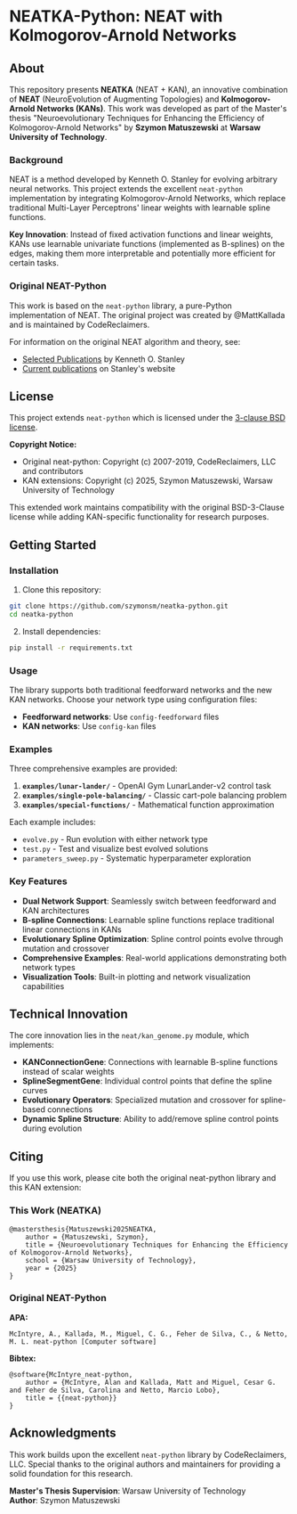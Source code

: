# NEATKA-Python: NEAT with Kolmogorov-Arnold Networks

## About ##

This repository presents **NEATKA** (NEAT + KAN), an innovative combination of **NEAT** (NeuroEvolution of Augmenting Topologies) and **Kolmogorov-Arnold Networks (KANs)**. This work was developed as part of the Master's thesis "Neuroevolutionary Techniques for Enhancing the Efficiency of Kolmogorov-Arnold Networks" by **Szymon Matuszewski** at **Warsaw University of Technology**.

### Background

NEAT is a method developed by Kenneth O. Stanley for evolving arbitrary neural networks. This project extends the excellent `neat-python` implementation by integrating Kolmogorov-Arnold Networks, which replace traditional Multi-Layer Perceptrons' linear weights with learnable spline functions.

**Key Innovation**: Instead of fixed activation functions and linear weights, KANs use learnable univariate functions (implemented as B-splines) on the edges, making them more interpretable and potentially more efficient for certain tasks.

### Original NEAT-Python

This work is based on the `neat-python` library, a pure-Python implementation of NEAT. The original project was created by @MattKallada and is maintained by CodeReclaimers.

For information on the original NEAT algorithm and theory, see:
- [Selected Publications](http://www.cs.ucf.edu/~kstanley/#publications) by Kenneth O. Stanley
- [Current publications](https://www.kenstanley.net/papers) on Stanley's website

## License ##

This project extends `neat-python` which is licensed under the [3-clause BSD license](https://opensource.org/licenses/BSD-3-Clause). 

**Copyright Notice:**
- Original neat-python: Copyright (c) 2007-2019, CodeReclaimers, LLC and contributors
- KAN extensions: Copyright (c) 2025, Szymon Matuszewski, Warsaw University of Technology

This extended work maintains compatibility with the original BSD-3-Clause license while adding KAN-specific functionality for research purposes.

## Getting Started ##

### Installation

1. Clone this repository:
```bash
git clone https://github.com/szymonsm/neatka-python.git
cd neatka-python
```

2. Install dependencies:
```bash
pip install -r requirements.txt
```

### Usage

The library supports both traditional feedforward networks and the new KAN networks. Choose your network type using configuration files:

- **Feedforward networks**: Use `config-feedforward` files
- **KAN networks**: Use `config-kan` files

### Examples

Three comprehensive examples are provided:

1. **`examples/lunar-lander/`** - OpenAI Gym LunarLander-v2 control task
2. **`examples/single-pole-balancing/`** - Classic cart-pole balancing problem  
3. **`examples/special-functions/`** - Mathematical function approximation

Each example includes:
- `evolve.py` - Run evolution with either network type
- `test.py` - Test and visualize best evolved solutions
- `parameters_sweep.py` - Systematic hyperparameter exploration

### Key Features

- **Dual Network Support**: Seamlessly switch between feedforward and KAN architectures
- **B-spline Connections**: Learnable spline functions replace traditional linear connections in KANs
- **Evolutionary Spline Optimization**: Spline control points evolve through mutation and crossover
- **Comprehensive Examples**: Real-world applications demonstrating both network types
- **Visualization Tools**: Built-in plotting and network visualization capabilities

## Technical Innovation ##

The core innovation lies in the `neat/kan_genome.py` module, which implements:

- **KANConnectionGene**: Connections with learnable B-spline functions instead of scalar weights
- **SplineSegmentGene**: Individual control points that define the spline curves
- **Evolutionary Operators**: Specialized mutation and crossover for spline-based connections
- **Dynamic Spline Structure**: Ability to add/remove spline control points during evolution

## Citing ##

If you use this work, please cite both the original neat-python library and this KAN extension:

### This Work (NEATKA)
```
@mastersthesis{Matuszewski2025NEATKA,
    author = {Matuszewski, Szymon},
    title = {Neuroevolutionary Techniques for Enhancing the Efficiency of Kolmogorov-Arnold Networks},
    school = {Warsaw University of Technology},
    year = {2025}
}
```

### Original NEAT-Python
**APA:**
```
McIntyre, A., Kallada, M., Miguel, C. G., Feher de Silva, C., & Netto, M. L. neat-python [Computer software]
```

**Bibtex:**
```
@software{McIntyre_neat-python,
    author = {McIntyre, Alan and Kallada, Matt and Miguel, Cesar G. and Feher de Silva, Carolina and Netto, Marcio Lobo},
    title = {{neat-python}}
}
```

## Acknowledgments ##

This work builds upon the excellent `neat-python` library by CodeReclaimers, LLC. Special thanks to the original authors and maintainers for providing a solid foundation for this research.

**Master's Thesis Supervision**: Warsaw University of Technology  
**Author**: Szymon Matuszewski 
